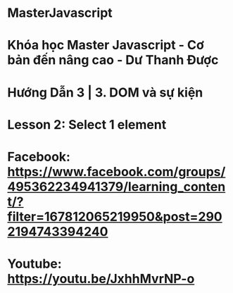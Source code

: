 # MasterJavascript
# Khóa học Master Javascript - Cơ bản đến nâng cao - Dư Thanh Được

# Hướng Dẫn 3 | 3. DOM và sự kiện

  # Lesson 2: Select 1 element
  # Facebook: https://www.facebook.com/groups/495362234941379/learning_content/?filter=167812065219950&post=2902194743394240
  # Youtube: https://youtu.be/JxhhMvrNP-o